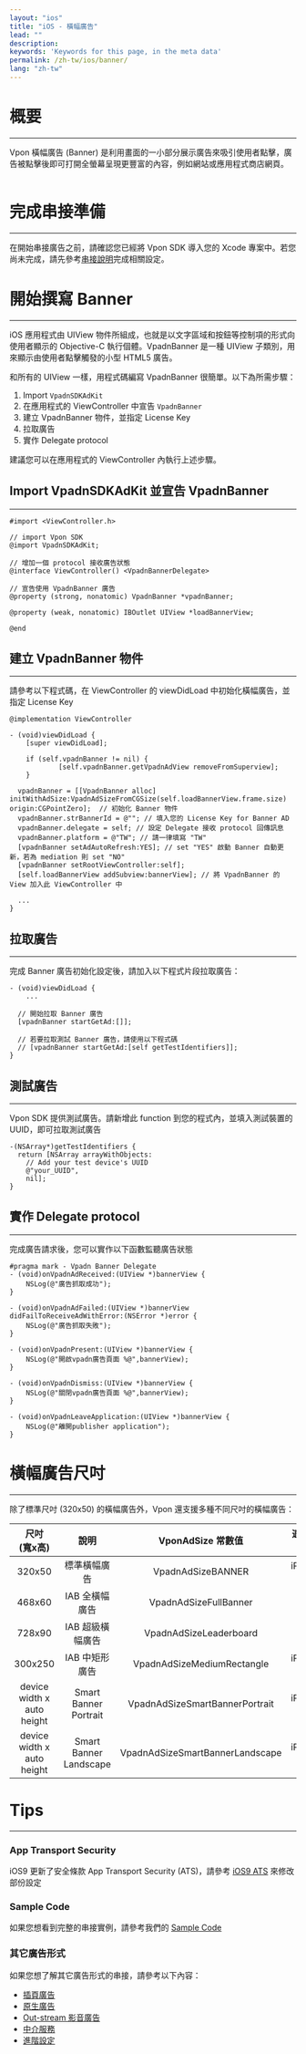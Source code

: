 ```yaml
---
layout: "ios"
title: "iOS - 橫幅廣告"
lead: ""
description:
keywords: 'Keywords for this page, in the meta data'
permalink: /zh-tw/ios/banner/
lang: "zh-tw"
---
```

# 概要
---
Vpon 橫幅廣告 (Banner) 是利用畫面的一小部分展示廣告來吸引使用者點擊，廣告被點擊後即可打開全螢幕呈現更豐富的內容，例如網站或應用程式商店網頁。

<!-- <img src="{{site.imgurl}}/IOS-Banner_result.png" alt="" class="width-300"/> -->
<img src="{{site.imgurl}}/iOS_Banner_Sample.png" alt="" class="width-300"/>

# 完成串接準備
---
在開始串接廣告之前，請確認您已經將 Vpon SDK 導入您的 Xcode 專案中。若您尚未完成，請先參考[串接說明]完成相關設定。

# 開始撰寫 Banner
---
iOS 應用程式由 UIView 物件所組成，也就是以文字區域和按鈕等控制項的形式向使用者顯示的 Objective-C 執行個體。VpadnBanner 是一種 UIView 子類別，用來顯示由使用者點擊觸發的小型 HTML5 廣告。

和所有的 UIView 一樣，用程式碼編寫 VpadnBanner 很簡單。以下為所需步驟：

1. Import `VpadnSDKAdKit`
2. 在應用程式的 ViewController 中宣告 `VpadnBanner`
3. 建立 VpadnBanner 物件，並指定 License Key
4. 拉取廣告
5. 實作 Delegate protocol

建議您可以在應用程式的 ViewController 內執行上述步驟。

## Import VpadnSDKAdKit 並宣告 VpadnBanner
---
```objc
#import <ViewController.h>

// import Vpon SDK
@import VpadnSDKAdKit;

// 增加一個 protocol 接收廣告狀態
@interface ViewController() <VpadnBannerDelegate>

// 宣告使用 VpadnBanner 廣告
@property (strong, nonatomic) VpadnBanner *vpadnBanner;

@property (weak, nonatomic) IBOutlet UIView *loadBannerView;

@end
```

## 建立 VpadnBanner 物件
---
請參考以下程式碼，在 ViewController 的 viewDidLoad 中初始化橫幅廣告，並指定 License Key

```objc
@implementation ViewController

- (void)viewDidLoad {
    [super viewDidLoad];

    if (self.vpadnBanner != nil) {
            [self.vpadnBanner.getVpadnAdView removeFromSuperview];
    }

  vpadnBanner = [[VpadnBanner alloc] initWithAdSize:VpadnAdSizeFromCGSize(self.loadBannerView.frame.size) origin:CGPointZero];  // 初始化 Banner 物件
  vpadnBanner.strBannerId = @""; // 填入您的 License Key for Banner AD
  vpadnBanner.delegate = self; // 設定 Delegate 接收 protocol 回傳訊息
  vpadnBanner.platform = @"TW"; // 請一律填寫 "TW"
  [vpadnBanner setAdAutoRefresh:YES]; // set "YES" 啟動 Banner 自動更新，若為 mediation 則 set "NO"
  [vpadnBanner setRootViewController:self];
  [self.loadBannerView addSubview:bannerView]; // 將 VpadnBanner 的 View 加入此 ViewController 中
  
  ...
}
```

## 拉取廣告
---
完成 Banner 廣告初始化設定後，請加入以下程式片段拉取廣告：

```objc
- (void)viewDidLoad {
    ...

  // 開始拉取 Banner 廣告
  [vpadnBanner startGetAd:[]]; 

  // 若要拉取測試 Banner 廣告，請使用以下程式碼
  // [vpadnBanner startGetAd:[self getTestIdentifiers]];
}
```

## 測試廣告
---
Vpon SDK 提供測試廣告。請新增此 function 到您的程式內，並填入測試裝置的 UUID，即可拉取測試廣告

```objc
-(NSArray*)getTestIdentifiers {
  return [NSArray arrayWithObjects:
    // Add your test device's UUID
    @"your_UUID",
    nil];
}
```

<!-- ## 更新廣告
---
如果想讓 Banner 廣告自動更新，請加入以下程式片段啟動 Banner 自動更新

```objc
- (void)viewDidLoad {
    ...

  [vpadnBanner setAdAutoRefresh:YES];
}
``` -->

## 實作 Delegate protocol
---
完成廣告請求後，您可以實作以下函數監聽廣告狀態

```objc
#pragma mark - Vpadn Banner Delegate
- (void)onVpadnAdReceived:(UIView *)bannerView {
    NSLog(@"廣告抓取成功");
}

- (void)onVpadnAdFailed:(UIView *)bannerView didFailToReceiveAdWithError:(NSError *)error {
    NSLog(@"廣告抓取失敗");
}

- (void)onVpadnPresent:(UIView *)bannerView {
    NSLog(@"開啟vpadn廣告頁面 %@",bannerView);
}

- (void)onVpadnDismiss:(UIView *)bannerView {
    NSLog(@"關閉vpadn廣告頁面 %@",bannerView);
}

- (void)onVpadnLeaveApplication:(UIView *)bannerView {
    NSLog(@"離開publisher application");
}
```

# 橫幅廣告尺吋
---
除了標準尺吋 (320x50) 的橫幅廣告外，Vpon 還支援多種不同尺吋的橫幅廣告：

尺吋<br>(寬x高)             |     說明       |  VponAdSize 常數值              | 適用裝置
:------------------------: | :-------------:| :-----------------------------:|:-----------:
320x50                     | 標準橫幅廣告     | VpadnAdSizeBANNER                   |iPhone<br>iPad
468x60                     | IAB 全橫幅廣告   | VpadnAdSizeFullBanner              |iPad
728x90                     | IAB 超級橫幅廣告 | VpadnAdSizeLeaderboard        |iPad
300x250                    | IAB 中矩形廣告   | VpadnAdSizeMediumRectangle            |iPhone<br>iPad
device width x auto height | Smart Banner Portrait | VpadnAdSizeSmartBannerPortrait |iPhone<br>iPad
device width x auto height | Smart Banner Landscape | VpadnAdSizeSmartBannerLandscape  |iPhone<br>iPad


<!-- device width x auto height | Custom Banner Size | VpadnAdSizeFromCGSize | iPhone<br>iPad -->

<!-- 如無特定需求，我們建議您直接使用上面 `VpadnAdSizeFromCGSize`，例：

```objc
vpadnBanner = [[VpadnBanner alloc] initWithAdSize:VpadnAdSizeFromCGSize(self.loadBannerView.frame.size) origin:CGPointZero];
``` -->

# Tips
---

### App Transport Security
iOS9 更新了安全條款 App Transport Security (ATS)，請參考 [iOS9 ATS] 來修改部份設定

### Sample Code
如果您想看到完整的串接實例，請參考我們的 [Sample Code]

### 其它廣告形式
如果您想了解其它廣告形式的串接，請參考以下內容：

* [插頁廣告](../interstitial)
* [原生廣告](../native)
* [Out-stream 影音廣告](../outstream)
* [中介服務](../mediation)
* [進階設定](../advanced)

[串接說明]: ../integration-guide/
[Sample Code]: ../download/
[iOS9 ATS]: {{site.baseurl}}/zh-tw/ios/latest-news/ios9ats/